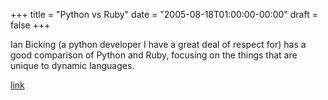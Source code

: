 +++
title = "Python vs Ruby"
date = "2005-08-18T01:00:00-00:00"
draft = false
+++

Ian Bicking (a python developer I have a great deal of respect for) has
a good comparison of Python and Ruby, focusing on the things that are
unique to dynamic languages.

[link](http://blog.ianbicking.org/ruby-python-power.html)

